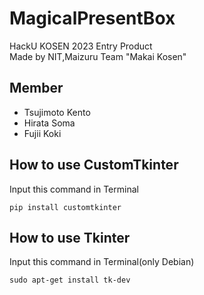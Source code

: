 # MagicalPresentBox

HackU KOSEN 2023 Entry Product  
Made by NIT,Maizuru Team "Makai Kosen"

## Member

- Tsujimoto Kento
- Hirata Soma
- Fujii Koki

## How to use CustomTkinter

Input this command in Terminal

```
pip install customtkinter
```

## How to use Tkinter

Input this command in Terminal(only Debian)

```
sudo apt-get install tk-dev
```
